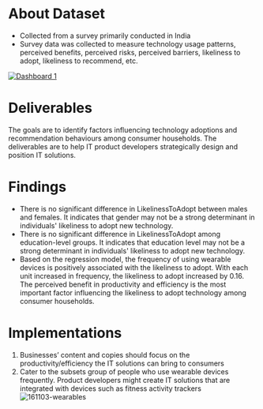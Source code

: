 # About Dataset
- Collected from a survey primarily conducted in India
- Survey data was collected to measure technology usage patterns, perceived benefits, perceived risks, perceived barriers, likeliness to adopt, likeliness to recommend, etc.

<div class='tableauPlaceholder' id='viz1689571849059' style='position: relative'><noscript><a href='#'><img alt='Dashboard 1 ' src='https:&#47;&#47;public.tableau.com&#47;static&#47;images&#47;De&#47;Demographic_16895713067490&#47;Dashboard1&#47;1_rss.png' style='border: none' /></a></noscript><object class='tableauViz'  style='display:none;'><param name='host_url' value='https%3A%2F%2Fpublic.tableau.com%2F' /> <param name='embed_code_version' value='3' /> <param name='site_root' value='' /><param name='name' value='Demographic_16895713067490&#47;Dashboard1' /><param name='tabs' value='no' /><param name='toolbar' value='yes' /><param name='static_image' value='https:&#47;&#47;public.tableau.com&#47;static&#47;images&#47;De&#47;Demographic_16895713067490&#47;Dashboard1&#47;1.png' /> <param name='animate_transition' value='yes' /><param name='display_static_image' value='yes' /><param name='display_spinner' value='yes' /><param name='display_overlay' value='yes' /><param name='display_count' value='yes' /><param name='language' value='en-GB' /><param name='filter' value='publish=yes' /></object></div>                <script type='text/javascript'>                    var divElement = document.getElementById('viz1689571849059');                    var vizElement = divElement.getElementsByTagName('object')[0];                    if ( divElement.offsetWidth > 800 ) { vizElement.style.width='100%';vizElement.style.height=(divElement.offsetWidth*0.75)+'px';} else if ( divElement.offsetWidth > 500 ) { vizElement.style.width='100%';vizElement.style.height=(divElement.offsetWidth*0.75)+'px';} else { vizElement.style.width='100%';vizElement.style.height='1477px';}                     var scriptElement = document.createElement('script');                    scriptElement.src = 'https://public.tableau.com/javascripts/api/viz_v1.js';                    vizElement.parentNode.insertBefore(scriptElement, vizElement);                </script>

# Deliverables
The goals are to identify factors influencing technology adoptions and recommendation behaviours among consumer households. The deliverables are to help IT product developers strategically design and position IT solutions.

# Findings
- There is no significant difference in LikelinessToAdopt between males and females. It indicates that gender may not be a strong determinant in individuals' likeliness to adopt new technology.
- There is no significant difference in LikelinessToAdopt among education-level groups. It indicates that education level may not be a strong determinant in individuals' likeliness to adopt new technology.
- Based on the regression model, the frequency of using wearable devices is positively associated with the likeliness to adopt. With each unit increased in frequency, the likeliness to adopt increased by 0.16. The perceived benefit in productivity and efficiency is the most important factor influencing the likeliness to adopt technology among consumer households.


# Implementations
1. Businesses’ content and copies should focus on the productivity/efficiency the IT solutions can bring to consumers
2. Cater to the subsets group of people who use wearable devices frequently. Product developers might create IT solutions that are integrated with devices such as fitness activity trackers
![161103-wearables](https://github.com/ngctramnl/TechnologyAdoption/assets/134762877/bf07e4f1-07ed-4912-acd6-eb2a15645a6f)


